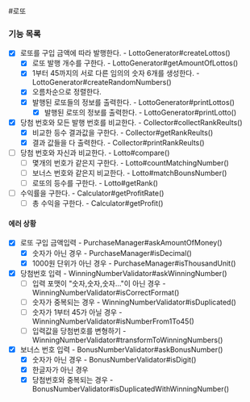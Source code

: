 #로또

### 기능 목록

- [x] 로또를 구입 금액에 따라 발행한다. - LottoGenerator#createLottos()
  - [x] 로또 발행 개수를 구한다. - LottoGenerator#getAmountOfLottos()
  - [x] 1부터 45까지의 서로 다른 임의의 숫자 6개를 생성한다. - LottoGenerator#createRandomNumbers()
  - [x] 오름차순으로 정렬한다.
  - [x] 발행된 로또들의 정보를 출력한다. - LottoGenerator#printLottos()
    - [x] 발행된 로또의 정보를 출력한다. - LottoGenerator#printLotto()
- [x] 당첨 번호와 모든 발행 번호를 비교한다. - Collector#collectRankReults()
  - [x] 비교한 등수 결과값을 구한다. - Collector#getRankReults()
  - [x] 결과 값들을 다 출력한다. - Collector#printRankReults()
- [ ] 당첨 번호와 자신과 비교한다. - Lotto#compare()
  - [ ] 몇개의 번호가 같은지 구한다. - Lotto#countMatchingNumber()
  - [ ] 보너스 번호와 같은지 비교한다. - Lotto#matchBounsNumber()
  - [ ] 로또의 등수를 구한다. - Lotto#getRank()
- [ ] 수익률을 구한다. - Calculator#getProfitRate()
  - [ ] 총 수익을 구한다. - Calculator#getProfit()

#### 에러 상황
- [x] 로또 구입 금액입력 - PurchaseManager#askAmountOfMoney()
  - [x] 숫자가 아닌 경우 - PurchaseManager#isDecimal()
  - [x] 1000원 단위가 아닌 경우 - PurchaseManager#isThousandUnit()
- [x] 당첨번호 입력 - WinningNumberValidator#askWinningNumber()
  - [ ] 입력 포맷이 "숫자,숫자,숫자..."이 아닌 경우 - WinningNumberValidator#isCorrectFormat()
  - [ ] 숫자가 중복되는 경우 - WinningNumberValidator#isDuplicated()
  - [ ] 숫자가 1부터 45가 아닐 경우 - WinningNumberValidator#isNumberFrom1To45()
  - [ ] 입력값을 당첨번호를 변형하기 - WinningNumberValidator#transformToWinningNumbers()
- [x] 보너스 번호 입력 - BonusNumberValidator#askBonusNumber()
  - [x] 숫자가 아닌 경우 - BonusNumberValidator#isDigit()
  - [x] 한글자가 아닌 경우
  - [x] 당첨번호와 중복되는 경우 - BonusNumberValidator#isDuplicatedWithWinningNumber()